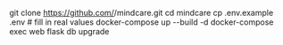 git clone https://github.com/<you>/mindcare.git
cd mindcare
cp .env.example .env    # fill in real values
docker-compose up --build -d
docker-compose exec web flask db upgrade

